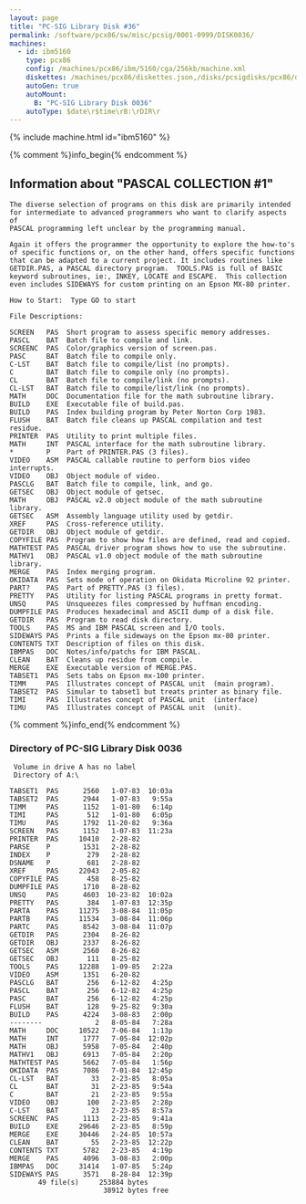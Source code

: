 ```yaml
---
layout: page
title: "PC-SIG Library Disk #36"
permalink: /software/pcx86/sw/misc/pcsig/0001-0999/DISK0036/
machines:
  - id: ibm5160
    type: pcx86
    config: /machines/pcx86/ibm/5160/cga/256kb/machine.xml
    diskettes: /machines/pcx86/diskettes.json,/disks/pcsigdisks/pcx86/diskettes.json
    autoGen: true
    autoMount:
      B: "PC-SIG Library Disk 0036"
    autoType: $date\r$time\rB:\rDIR\r
---
```


{% include machine.html id="ibm5160" %}

{% comment %}info_begin{% endcomment %}

## Information about "PASCAL COLLECTION #1"

    The diverse selection of programs on this disk are primarily intended
    for intermediate to advanced programmers who want to clarify aspects of
    PASCAL programming left unclear by the programming manual.
    
    Again it offers the programmer the opportunity to explore the how-to's
    of specific functions or, on the other hand, offers specific functions
    that can be adapted to a current project. It includes routines like
    GETDIR.PAS, a PASCAL directory program.  TOOLS.PAS is full of BASIC
    keyword subroutines, ie:, INKEY, LOCATE and ESCAPE.  This collection
    even includes SIDEWAYS for custom printing on an Epson MX-80 printer.
    
    How to Start:  Type GO to start
    
    File Descriptions:
    
    SCREEN   PAS  Short program to assess specific memory addresses.
    PASCL    BAT  Batch file to compile and link.
    SCREENC  PAS  Color/graphics version of screen.pas.
    PASC     BAT  Batch file to compile only.
    C-LST    BAT  Batch file to compile/list (no prompts).
    C        BAT  Batch file to compile only (no prompts).
    CL       BAT  Batch file to compile/link (no prompts).
    CL-LST   BAT  Batch file to compile/list/link (no prompts).
    MATH     DOC  Documentation file for the math subroutine library.
    BUILD    EXE  Executable file of build.pas.
    BUILD    PAS  Index building program by Peter Norton Corp 1983.
    FLUSH    BAT  Batch file cleans up PASCAL compilation and test residue.
    PRINTER  PAS  Utility to print multiple files.
    MATH     INT  PASCAL interface for the math subroutine library.
    *        P    Part of PRINTER.PAS (3 files).
    VIDEO    ASM  PASCAL callable routine to perform bios video interrupts.
    VIDEO    OBJ  Object module of video.
    PASCLG   BAT  Batch file to compile, link, and go.
    GETSEC   OBJ  Object module of getsec.
    MATH     OBJ  PASCAL v2.0 object module of the math subroutine library.
    GETSEC   ASM  Assembly language utility used by getdir.
    XREF     PAS  Cross-reference utility.
    GETDIR   OBJ  Object module of getdir.
    COPYFILE PAS  Program to show how files are defined, read and copied.
    MATHTEST PAS  PASCAL driver program shows how to use the subroutine.
    MATHV1   OBJ  PASCAL v1.0 object module of the math subroutine library.
    MERGE    PAS  Index merging program.
    OKIDATA  PAS  Sets mode of operation on Okidata Microline 92 printer.
    PART?    PAS  Part of PRETTY.PAS (3 files).
    PRETTY   PAS  Utility for listing PASCAL programs in pretty format.
    UNSQ     PAS  Unsqueezes files compressed by huffman encoding.
    DUMPFILE PAS  Produces hexadecimal and ASCII dump of a disk file.
    GETDIR   PAS  Program to read disk directory.
    TOOLS    PAS  MS and IBM PASCAL screen and I/O tools.
    SIDEWAYS PAS  Prints a file sideways on the Epson mx-80 printer.
    CONTENTS TXT  Description of files on this disk.
    IBMPAS   DOC  Notes/info/patchs for IBM PASCAL.
    CLEAN    BAT  Cleans up residue from compile.
    MERGE    EXE  Executable version of MERGE.PAS.
    TABSET1  PAS  Sets tabs on Epson mx-100 printer.
    TIMM     PAS  Illustrates concept of PASCAL unit  (main program).
    TABSET2  PAS  Simular to tabset1 but treats printer as binary file.
    TIMI     PAS  Illustrates concept of PASCAL unit  (interface)
    TIMU     PAS  Illustrates concept of PASCAL unit  (unit).
{% comment %}info_end{% endcomment %}


### Directory of PC-SIG Library Disk 0036

     Volume in drive A has no label
     Directory of A:\

    TABSET1  PAS      2560   1-07-83  10:03a
    TABSET2  PAS      2944   1-07-83   9:55a
    TIMM     PAS      1152   1-01-80   6:14p
    TIMI     PAS       512   1-01-80   6:05p
    TIMU     PAS      1792  11-20-82   9:36a
    SCREEN   PAS      1152   1-07-83  11:23a
    PRINTER  PAS     10410   2-28-82
    PARSE    P        1531   2-28-82
    INDEX    P         279   2-28-82
    DSNAME   P         681   2-28-82
    XREF     PAS     22043   2-05-82
    COPYFILE PAS       458   8-25-82
    DUMPFILE PAS      1710   8-28-82
    UNSQ     PAS      4603  10-23-82  10:02a
    PRETTY   PAS       384   1-07-83  12:35p
    PARTA    PAS     11275   3-08-84  11:05p
    PARTB    PAS     11534   3-08-84  11:06p
    PARTC    PAS      8542   3-08-84  11:07p
    GETDIR   PAS      2304   8-26-82
    GETDIR   OBJ      2337   8-26-82
    GETSEC   ASM      2560   8-26-82
    GETSEC   OBJ       111   8-25-82
    TOOLS    PAS     12288   1-09-85   2:22a
    VIDEO    ASM      1351   6-20-82
    PASCLG   BAT       256   6-12-82   4:25p
    PASCL    BAT       256   6-12-82   4:25p
    PASC     BAT       256   6-12-82   4:25p
    FLUSH    BAT       128   9-25-82   9:30a
    BUILD    PAS      4224   3-08-83   2:00p
    --------             2   8-05-84   7:28a
    MATH     DOC     10522   7-06-84   1:13p
    MATH     INT      1777   7-05-84  12:02p
    MATH     OBJ      5958   7-05-84   2:40p
    MATHV1   OBJ      6913   7-05-84   2:20p
    MATHTEST PAS      5662   7-05-84   1:56p
    OKIDATA  PAS      7086   7-01-84  12:45p
    CL-LST   BAT        33   2-23-85   8:05a
    CL       BAT        31   2-23-85   9:54a
    C        BAT        21   2-23-85   9:55a
    VIDEO    OBJ       100   2-23-85   2:28p
    C-LST    BAT        23   2-23-85   8:57a
    SCREENC  PAS      1113   2-23-85   9:41a
    BUILD    EXE     29646   2-23-85   8:59p
    MERGE    EXE     30446   2-24-85  10:57a
    CLEAN    BAT        55   2-23-85  12:22p
    CONTENTS TXT      5782   2-23-85   4:19p
    MERGE    PAS      4096   3-08-83   2:00p
    IBMPAS   DOC     31414   1-07-85   5:24p
    SIDEWAYS PAS      3571   8-28-84  12:39p
           49 file(s)     253884 bytes
                           38912 bytes free
